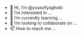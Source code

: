 - 👋 Hi, I’m @yussofyaghobi
- 👀 I’m interested in ...
- 🌱 I’m currently learning ...
- 💞️ I’m looking to collaborate on ...
- 📫 How to reach me ...

<!---
yussofyaghobi/yussofyaghobi is a ✨ special ✨ repository because its `README.md` (this file) appears on your GitHub profile.
You can click the Preview link to take a look at your changes.
--->
